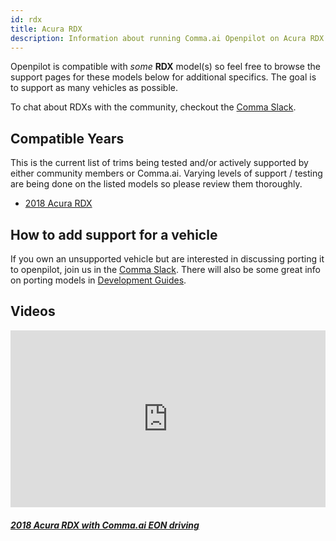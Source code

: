 ```yaml
---
id: rdx
title: Acura RDX
description: Information about running Comma.ai Openpilot on Acura RDX vehicles.
---
```


Openpilot is compatible with *some* **RDX** model(s) so feel free to browse the support pages for these models below for additional specifics.
The goal is to support as many vehicles as possible.


To chat about RDXs with the community, checkout the  [Comma Slack](https://slack.comma.ai).
      
## Compatible Years

This is the current list of trims being tested and/or actively supported by either community members or Comma.ai.
Varying levels of support / testing are being done on the listed models so please review them thoroughly.

* [2018 Acura RDX](/vehicles/acura/rdx/2018-acura-rdx/)

## How to add support for a vehicle

If you own an unsupported vehicle but are interested in discussing porting it to openpilot, join us in the [Comma Slack](https://slack.comma.ai).
There will also be some great info on porting models in [Development Guides](../../development/guides/).


## Videos

<div class="card-deck">
<div class="card">
<div class="card-image">
<div class="embed-responsive embed-responsive-16by9">
<div style="left: 0; width: 100%; height: 0; position: relative; padding-bottom: 56.2493%;"><iframe src="https://www.youtube.com/embed/9IFvn-hIqZw?rel=0&amp;showinfo=0" style="border: 0; top: 0; left: 0; width: 100%; height: 100%; position: absolute;" allowfullscreen scrolling="no"></iframe></div>
</div>
</div>
<div class="card-body">
<h5 class="card-title"><a href="https://www.youtube.com/watch?v&#x3D;9IFvn-hIqZw" target="_blank">2018 Acura RDX with Comma.ai EON driving</a></h5>

</div>
</div>
</div>
      
